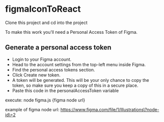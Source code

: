 # figmaIconToReact

Clone this project and cd into the project

To make this work you'll need a Personal Access Token of Figma. 

## Generate a personal access token
- Login to your Figma account.
- Head to the account settings from the top-left menu inside Figma.
- Find the personal access tokens section.
- Click Create new token.
- A token will be generated. This will be your only chance to copy the token, so make sure you keep a copy of this in a secure place.
- Paste this code in the personalAccessToken variable

execute: node figma.js {figma node url}

example of figma node url: https://www.figma.com/file/1/Illustrations\?node-id\=2
